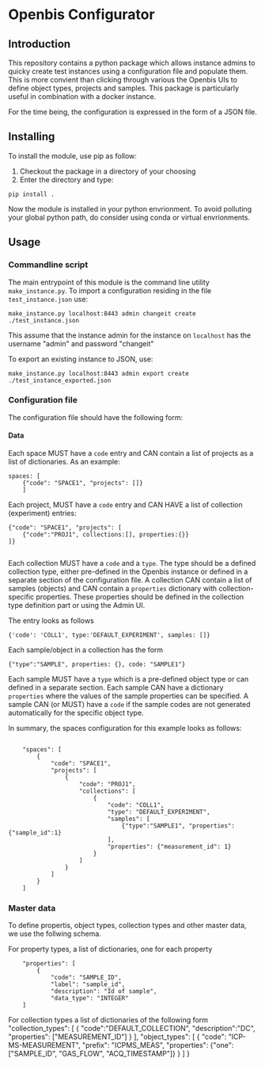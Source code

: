 # Openbis Configurator

## Introduction

This repository contains a python package which allows instance admins to quicky create test instances using a configuration file and populate them. This is more convient than clicking through various the Openbis UIs to define object types, projects and samples. This package is particularly useful in combination with a docker instance.

For the time being, the configuration is expressed in the form of a JSON file.

## Installing

To install the module, use pip as follow:

1) Checkout the package in a directory of your choosing
1) Enter the directory and type:
```
pip install .
```

Now the module is installed in your python envrionment. To avoid polluting your global python path, do consider using conda or virtual envrionments.


## Usage
### Commandline script
The main entrypoint of this module is the command line utility  `make_instance.py`. To import a configuration residing in the file `test_instance.json` use:
```
make_instance.py localhost:8443 admin changeit create ./test_instance.json
```
This assume that the instance admin for the instance on `localhost` has the username "admin" and password "changeit"

To export an existing instance to JSON, use:

```
make_instance.py localhost:8443 admin export create ./test_instance_exported.json
```


### Configuration file

The configuration file  should have the following form:

#### Data

Each space MUST have a  `code` entry and CAN contain a list of projects as a list of dictionaries. As an example:

```
spaces: [
    {"code": "SPACE1", "projects": []}
    ]
```

Each project, MUST have a `code` entry and CAN HAVE a list of collection (experiment) entries:

```
{"code": "SPACE1", "projects": [
    {"code":"PROJ1", collections:[], properties:{}}
]}
    
```
Each collection MUST have a `code` and a `type`. The type should be a defined collection type, either pre-defined in the Openbis instance or defined in a separate section of the configuration file. A collection CAN contain a list of samples (objects) and CAN contain a `properties` dictionary with collection-specific properties. These properties should be defined in the collection type definition part or using the Admin UI.

The entry looks as follows
```
{'code': 'COLL1', type:'DEFAULT_EXPERIMENT', samples: []}
```

Each sample/object in a collection has the form
```
{"type":"SAMPLE", properties: {}, code: "SAMPLE1"}
```
Each sample MUST have a `type` which is a pre-defined object type or can defined in a separate section.
Each sample CAN have a dictionary `properties` where the values of the sample properties can be specified. A sample CAN (or MUST) have a `code` if the sample codes are not generated automatically for the specific object type.

In summary, the spaces configuration for this example looks as follows:

```

    "spaces": [
        {
            "code": "SPACE1",
            "projects": [
                {
                    "code": "PROJ1",
                    "collections": [
                        {
                            "code": "COLL1",
                            "type": "DEFAULT_EXPERIMENT",
                            "samples": [
                                {"type":"SAMPLE1", "properties":{"sample_id":1}
                            ],
                            "properties": {"measurement_id": 1}
                        }
                    ]
                }
            ]
        }
    ]

```

### Master data
To define  propertis, object types, collection types and other master data, we use the follwing schema.

For property types, a list of dictionaries, one for each property
```
    "properties": [
        {
            "code": "SAMPLE_ID",
            "label": "sample_id",
            "description": "Id of sample",
            "data_type": "INTEGER"
    ]

```
For collection types a list of dictionaries of the following form
    "collection_types": [
        {
            "code":"DEFAULT_COLLECTION",
            "description":"DC",
            "properties": ["MEASUREMENT_ID"]
        }
    ],
    "object_types": [
        {
            "code": "ICP-MS-MEASUREMENT",
            "prefix": "ICPMS_MEAS",
            "properties": {"one":["SAMPLE_ID", "GAS_FLOW", "ACQ_TIMESTAMP"]}
    }
    ]
}
```

